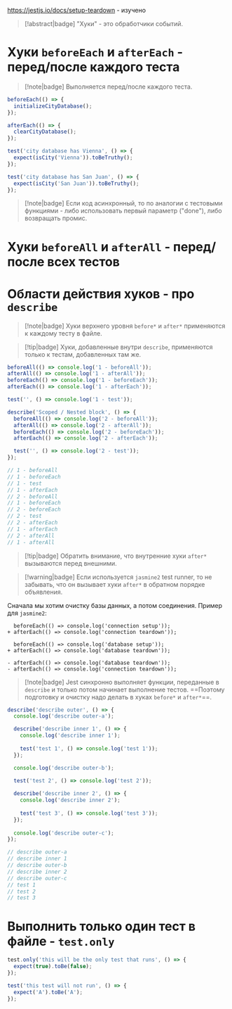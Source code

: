 https://jestjs.io/docs/setup-teardown - изучено

> [!abstract|badge]
> "Хуки" - это обработчики событий.

# Хуки `beforeEach` и `afterEach` - перед/после каждого теста

> [!note|badge]
> Выполняется перед/после каждого теста.

```ts
beforeEach(() => {
  initializeCityDatabase();
});

afterEach(() => {
  clearCityDatabase();
});

test('city database has Vienna', () => {
  expect(isCity('Vienna')).toBeTruthy();
});

test('city database has San Juan', () => {
  expect(isCity('San Juan')).toBeTruthy();
});
```

> [!note|badge]
> Если код асинхронный, то по аналогии с тестовыми функциями - либо использовать первый параметр ("done"), либо возвращать промис.

# Хуки `beforeAll` и `afterAll` - перед/после всех тестов

# Области действия хуков - про `describe`

> [!note|badge]
> Хуки верхнего уровня `before*` и `after*` применяются к каждому тесту в файле.

> [!tip|badge]
> Хуки, добавленные внутри `describe`, применяются только к тестам, добавленных там же.

```ts
beforeAll(() => console.log('1 - beforeAll'));
afterAll(() => console.log('1 - afterAll'));
beforeEach(() => console.log('1 - beforeEach'));
afterEach(() => console.log('1 - afterEach'));

test('', () => console.log('1 - test'));

describe('Scoped / Nested block', () => {
  beforeAll(() => console.log('2 - beforeAll'));
  afterAll(() => console.log('2 - afterAll'));
  beforeEach(() => console.log('2 - beforeEach'));
  afterEach(() => console.log('2 - afterEach'));

  test('', () => console.log('2 - test'));
});

// 1 - beforeAll  
// 1 - beforeEach  
// 1 - test  
// 1 - afterEach  
// 2 - beforeAll  
// 1 - beforeEach  
// 2 - beforeEach  
// 2 - test  
// 2 - afterEach  
// 1 - afterEach  
// 2 - afterAll  
// 1 - afterAll
```

> [!tip|badge]
> Обратить внимание, что внутренние хуки `after*`  вызываются перед внешними.

> [!warning|badge]
> Если используется `jasmine2` test runner, то не забывать, что он вызывает хуки `after*` в обратном порядке объявления. 

Сначала мы хотим очистку базы данных, а потом соединения. Пример для `jasmine2`:

```git
  beforeEach(() => console.log('connection setup'));
+ afterEach(() => console.log('connection teardown'));

  beforeEach(() => console.log('database setup'));
+ afterEach(() => console.log('database teardown'));

- afterEach(() => console.log('database teardown'));
- afterEach(() => console.log('connection teardown'));
```

> [!note|badge]
> Jest синхронно выполняет функции, переданные в `describe` и только потом начинает выполнение тестов. ==Поэтому подготовку и очистку надо делать в хуках `before*` и `after*`==.

```ts
describe('describe outer', () => {
  console.log('describe outer-a');

  describe('describe inner 1', () => {
    console.log('describe inner 1');
    
    test('test 1', () => console.log('test 1'));
  });

  console.log('describe outer-b');

  test('test 2', () => console.log('test 2'));
  
  describe('describe inner 2', () => {
    console.log('describe inner 2');
    
    test('test 3', () => console.log('test 3'));
  });
  
  console.log('describe outer-c');
});

// describe outer-a
// describe inner 1
// describe outer-b
// describe inner 2
// describe outer-c
// test 1
// test 2
// test 3
```

# Выполнить только один тест в файле - `test.only`

```ts
test.only('this will be the only test that runs', () => {
  expect(true).toBe(false);
});

test('this test will not run', () => {
  expect('A').toBe('A');
});
```